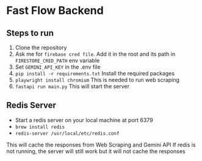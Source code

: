 # Fast Flow Backend

## Steps to run

1. Clone the repository
2. Ask me for `firebase cred file`. Add it in the root and its path in `FIRESTORE_CRED_PATH` env variable
3. Set `GEMINI_API_KEY` in the .env file
4. `pip install -r requirements.txt` Install the required packages
5. `playwright install chromium`  This is needed to run web scraping
6. `fastapi run main.py`  This will start the server


## Redis Server

- Start a redis server on your local machine at port 6379
- `brew install redis`
- `redis-server /usr/local/etc/redis.conf`

This will cache the responses from Web Scraping and Gemini API
If redis is not running, the server will still work but it will not cache the responses